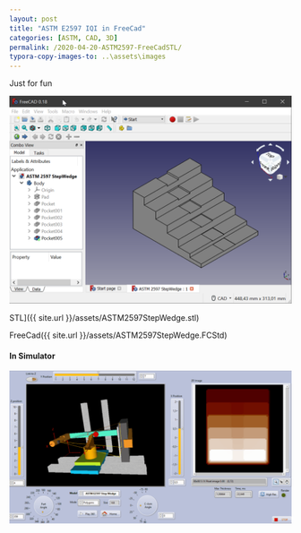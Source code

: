 ```yaml
---
layout: post
title: "ASTM E2597 IQI in FreeCad"
categories: [ASTM, CAD, 3D]
permalink: /2020-04-20-ASTM2597-FreeCadSTL/
typora-copy-images-to: ..\assets\images
---
```


Just for fun 

![image-20200421001842532](../assets/images/image-20200421001842532.png)

STL]({{ site.url }}/assets/ASTM2597StepWedge.stl)

FreeCad({{ site.url }}/assets/ASTM2597StepWedge.FCStd)

#### In Simulator

![ASTM2597Gif.gif](../assets/images/ASTM2597Gif.gif )



